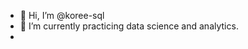 - 👋 Hi, I’m @koree-sql
- 🌱 I’m currently practicing data science and analytics.
- 

<!---
koree-sql/koree-sql is a ✨ special ✨ repository because its `README.md` (this file) appears on your GitHub profile.
You can click the Preview link to take a look at your changes.
--->
